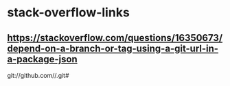 # stack-overflow-links

## https://stackoverflow.com/questions/16350673/depend-on-a-branch-or-tag-using-a-git-url-in-a-package-json

git://github.com/<user>/<project>.git#<branch>
  
  
